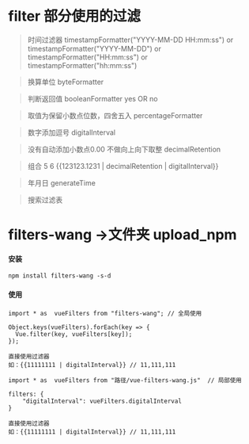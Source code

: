 # filter 部分使用的过滤

> 时间过滤器 timestampFormatter("YYYY-MM-DD HH:mm:ss") or timestampFormatter("YYYY-MM-DD") or timestampFormatter("HH:mm:ss") or timestampFormatter("hh:mm:ss")

> 换算单位   byteFormatter

> 判断返回值   booleanFormatter yes OR no

> 取值为保留小数点位数，四舍五入   percentageFormatter

> 数字添加逗号   digitalInterval

> 没有自动添加小数点0.00 不做向上向下取整   decimalRetention

> 组合 5 6   {{123123.1231 | decimalRetention | digitalInterval}}

>年月日 generateTime

> 搜索过滤表

# filters-wang  ->文件夹 upload_npm

#### 安装

```
npm install filters-wang -s-d
```

#### 使用

```
import * as  vueFilters from "filters-wang"; // 全局使用

Object.keys(vueFilters).forEach(key => {
  Vue.filter(key, vueFilters[key]);
});

直接使用过滤器
如：{{11111111 | digitalInterval}} // 11,111,111
```

```
import * as  vueFilters from "路径/vue-filters-wang.js"  // 局部使用

filters: {
    "digitalInterval": vueFilters.digitalInterval
}

直接使用过滤器
如：{{11111111 | digitalInterval}} // 11,111,111
```
